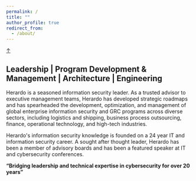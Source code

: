 ```yaml
---
permalink: /
title: ""
author_profile: true
redirect_from:
  - /about/
---
```

<!-- Back-to-Top -->
<a class="top-link hide" href="#">↑</a>
<a name="top"></a>

## Leadership | Program Development & Management | Architecture | Engineering

Herardo is a seasoned information security leader. As a trusted advisor to executive management teams, Herardo has developed strategic roadmaps and has spearheaded the development, optimization, and management of global enterprise information security and GRC programs across diverse sectors, including logistics and shipping, business process outsourcing, finance, operational technology, and high-tech industries. 

Herardo's information security knowledge is founded on a 24 year IT and information security career. A sought after thought leader, Herardo has been a member of advisory boards and has been a featured speaker at IT and cybersecurity conferences.  

**“Bridging leadership and technical expertise in cybersecurity for over 20 years”**
